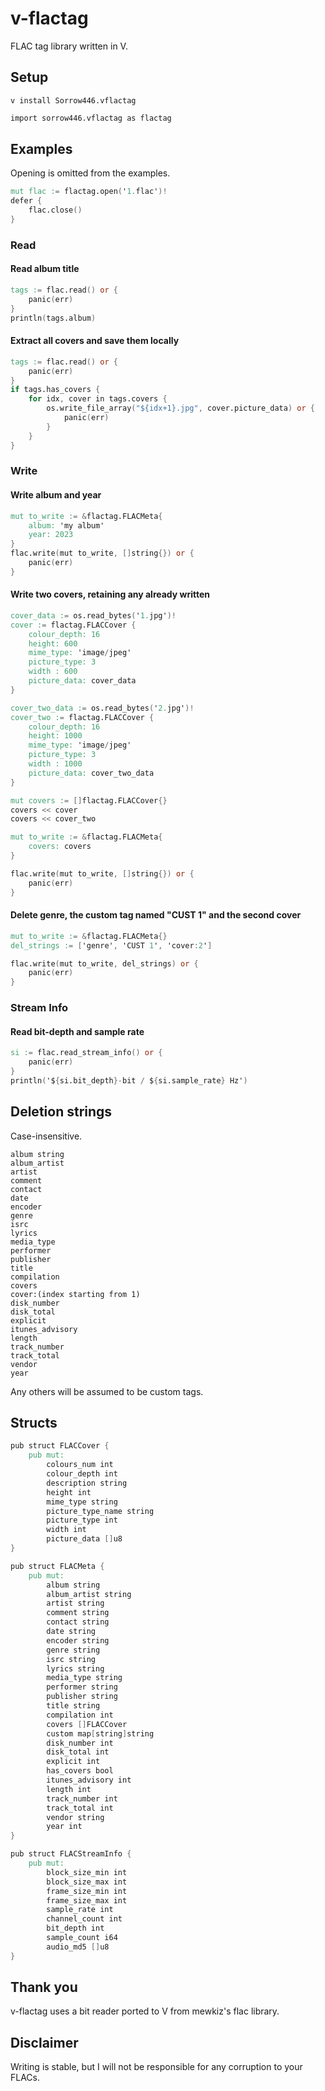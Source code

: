# v-flactag
FLAC tag library written in V.

## Setup
`v install Sorrow446.vflactag`
```v
import sorrow446.vflactag as flactag
```

## Examples
Opening is omitted from the examples.
```v
mut flac := flactag.open('1.flac')!
defer {
    flac.close()
}
```
### Read
#### Read album title
```v
tags := flac.read() or {
    panic(err)
}
println(tags.album)
```
#### Extract all covers and save them locally
```v
tags := flac.read() or {
    panic(err)
}
if tags.has_covers {
    for idx, cover in tags.covers {
        os.write_file_array("${idx+1}.jpg", cover.picture_data) or {
            panic(err)
        }
    }
}
```
### Write
#### Write album and year
```v
mut to_write := &flactag.FLACMeta{
    album: 'my album'
    year: 2023
}
flac.write(mut to_write, []string{}) or {
    panic(err)
}
```
#### Write two covers, retaining any already written
```v
cover_data := os.read_bytes('1.jpg')!
cover := flactag.FLACCover {
    colour_depth: 16
    height: 600
    mime_type: 'image/jpeg'
    picture_type: 3
    width : 600
    picture_data: cover_data
}

cover_two_data := os.read_bytes('2.jpg')!
cover_two := flactag.FLACCover {
    colour_depth: 16
    height: 1000
    mime_type: 'image/jpeg'
    picture_type: 3
    width : 1000
    picture_data: cover_two_data
}

mut covers := []flactag.FLACCover{}
covers << cover
covers << cover_two

mut to_write := &flactag.FLACMeta{
    covers: covers
}

flac.write(mut to_write, []string{}) or {
    panic(err)
}
```
#### Delete genre, the custom tag named "CUST 1" and the second cover
```v
mut to_write := &flactag.FLACMeta{}
del_strings := ['genre', 'CUST 1', 'cover:2']

flac.write(mut to_write, del_strings) or {
    panic(err)
}
```
### Stream Info
#### Read bit-depth and sample rate
```v
si := flac.read_stream_info() or {
    panic(err)
}
println('${si.bit_depth}-bit / ${si.sample_rate} Hz')
````

## Deletion strings
Case-insensitive.
```
album string
album_artist
artist
comment
contact
date
encoder
genre
isrc
lyrics
media_type
performer
publisher
title
compilation
covers
cover:(index starting from 1)
disk_number
disk_total
explicit
itunes_advisory
length
track_number
track_total
vendor
year
```
Any others will be assumed to be custom tags.

## Structs
```v
pub struct FLACCover {
    pub mut:
        colours_num int
        colour_depth int
        description string
        height int
        mime_type string
        picture_type_name string
        picture_type int
        width int
        picture_data []u8
}

pub struct FLACMeta {
    pub mut:
        album string
        album_artist string
        artist string
        comment string
        contact string
        date string
        encoder string
        genre string
        isrc string
        lyrics string
        media_type string
        performer string
        publisher string
        title string
        compilation int
        covers []FLACCover
        custom map[string]string
        disk_number int
        disk_total int
        explicit int
        has_covers bool
        itunes_advisory int
        length int
        track_number int
        track_total int
        vendor string
        year int
}

pub struct FLACStreamInfo {
	pub mut:
		block_size_min int
		block_size_max int
		frame_size_min int
		frame_size_max int
		sample_rate int
		channel_count int
		bit_depth int
		sample_count i64
		audio_md5 []u8
}
```

## Thank you
v-flactag uses a bit reader ported to V from mewkiz's flac library.

## Disclaimer
Writing is stable, but I will not be responsible for any corruption to your FLACs.
